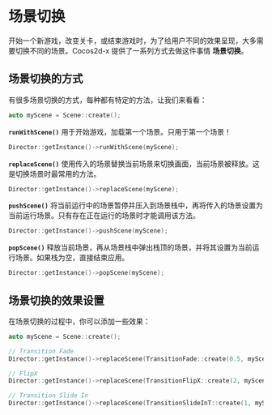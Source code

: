 # 场景切换

开始一个新游戏，改变关卡，或结束游戏时，为了给用户不同的效果呈现，大多需要切换不同的场景。Cocos2d-x 提供了一系列方式去做这件事情 __场景切换__。

## 场景切换的方式

有很多场景切换的方式，每种都有特定的方法，让我们来看看：

```cpp
auto myScene = Scene::create();
```

__`runWithScene()`__ 用于开始游戏，加载第一个场景。只用于第一个场景！

```cpp
Director::getInstance()->runWithScene(myScene);
```

__`replaceScene()`__ 使用传入的场景替换当前场景来切换画面，当前场景被释放。这是切换场景时最常用的方法。

```cpp
Director::getInstance()->replaceScene(myScene);
```

__`pushScene()`__ 将当前运行中的场景暂停并压入到场景栈中，再将传入的场景设置为当前运行场景。只有存在正在运行的场景时才能调用该方法。

```cpp
Director::getInstance()->pushScene(myScene);
```

__`popScene()`__ 释放当前场景，再从场景栈中弹出栈顶的场景，并将其设置为当前运行场景。如果栈为空，直接结束应用。

```cpp
Director::getInstance()->popScene(myScene);
```

## 场景切换的效果设置

在场景切换的过程中，你可以添加一些效果：

```cpp
auto myScene = Scene::create();

// Transition Fade
Director::getInstance()->replaceScene(TransitionFade::create(0.5, myScene, Color3B(0,255,255)));

// FlipX
Director::getInstance()->replaceScene(TransitionFlipX::create(2, myScene));

// Transition Slide In
Director::getInstance()->replaceScene(TransitionSlideInT::create(1, myScene) );
```
